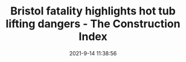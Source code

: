 ---
"title": "Bristol fatality highlights hot tub lifting dangers - The Construction Index"
"date": "2021-9-14 11:38:56"
"feed_name": "GOOGLENEWSCONSTRUCTION"
"feed_website": "https://news.google.com/search?q=construction%2Bincident&hl=en-US&gl=US&ceid=US:en"
"feed_rss": "https://news.google.com/rss/search?q=construction%2Bincident&hl=en-US&gl=US&ceid=US:en"
"link": "https://www.theconstructionindex.co.uk/news/view/bristol-fatality-highights-hot-tub-lifting-dangers"
"file": "_posts/2021-1-1-2df46143b94f589801dfc5e16baba5a954244e4e.md"
"accident": "0"
"drilling": "0"
"dead": "0"
"injured": "0"
---